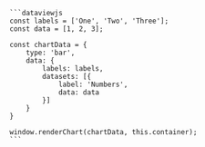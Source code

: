 ````
```dataviewjs
const labels = ['One', 'Two', 'Three'];
const data = [1, 2, 3];

const chartData = {  
    type: 'bar',
    data: {
        labels: labels,
        datasets: [{
            label: 'Numbers',
            data: data
        }]
    }
}

window.renderChart(chartData, this.container);
```


